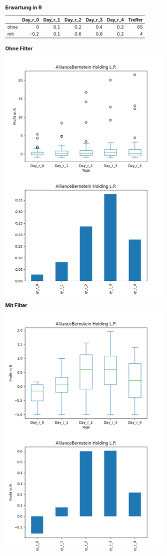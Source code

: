 ### Erwartung in R
|      |   Day_r_0 |   Day_r_1 |   Day_r_2 |   Day_r_3 |   Day_r_4 |   Treffer |
|:-----|----------:|----------:|----------:|----------:|----------:|----------:|
| ohne |       0   |       0.1 |       0.2 |       0.4 |       0.2 |        65 |
| mit  |      -0.2 |       0.1 |       0.6 |       0.6 |       0.2 |         4 |

### Ohne Filter
![image info](./data/AB_box_all.png)
![image info](./data/AB_median_all.png)

### Mit Filter
![image info](./data/AB_box_filtered.png)
![image info](./data/AB_median_filtered.png)